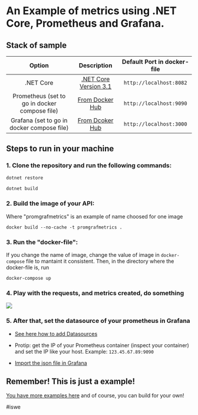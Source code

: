 # An Example of metrics using .NET Core, Prometheus and Grafana.

## Stack of sample

| Option | Description | Default Port in docker-file
| :------:| :-----------:| :------: |
| .NET Core   | [.NET Core Version 3.1](https://dotnet.microsoft.com/download/dotnet-core/3.1) |  ```http://localhost:8082```|
| Prometheus (set to go in docker compose file) | [From Docker Hub](https://hub.docker.com/r/prom/prometheus/) |```http://localhost:9090```|
| Grafana (set to go in docker compose file)   | [From Dcoker Hub](https://hub.docker.com/r/grafana/grafana/) |```http://localhost:3000```|


## Steps to run in your machine

### 1. Clone the repository and run the following commands:

``` csharp
dotnet restore
```

``` csharp
dotnet build
```

### 2. Build the image of your API:

Where "promgrafmetrics" is an example of name choosed for one image

```
docker build --no-cache -t promgrafmetrics .     
```

### 3. Run the "docker-file":

If you change the name of image, change the value of image in `docker-compose` file to mantaint it consistent. Then, in the directory where the docker-file is, run 

```
docker-compose up       
```

### 4. Play with the requests, and metrics created, do something

![](https://media.giphy.com/media/vzO0Vc8b2VBLi/giphy.gif)

### 5. After that, set the datasource of your prometheus in Grafana

- [See here how to add Datasources](https://grafana.com/docs/grafana/latest/features/datasources/add-a-data-source/) 

- Protip: get the IP of your Prometheus container (inspect your container) and set the IP like your host. Example: ```123.45.67.89:9090```

- [Import the json file in Grafana](https://grafana.com/docs/grafana/latest/reference/export_import/)


## Remember! This is just a example! 

[You have more examples here](https://grafana.com/grafana/dashboards?orderBy=name&direction=asc) and of course, you can build for your own!

#iswe

